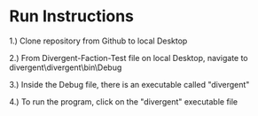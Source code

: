 # Run Instructions


1.) Clone repository from Github to local Desktop


2.) From Divergent-Faction-Test file on local Desktop, navigate to divergent\divergent\bin\Debug


3.) Inside the Debug file, there is an executable called "divergent"


4.) To run the program, click on the "divergent" executable file
